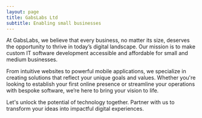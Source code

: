 ```yaml
---
layout: page
title: GabsLabs Ltd
subtitle: Enabling small businesses
---
```


At GabsLabs, we believe that every business, no matter its size, deserves the opportunity to thrive in today’s digital landscape. Our mission is to make custom IT software development accessible and affordable for small and medium businesses.

From intuitive websites to powerful mobile applications, we specialize in creating solutions that reflect your unique goals and values. Whether you're looking to establish your first online presence or streamline your operations with bespoke software, we’re here to bring your vision to life.

Let's unlock the potential of technology together. Partner with us to transform your ideas into impactful digital experiences.
